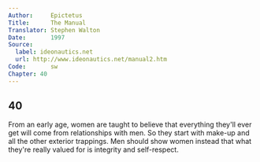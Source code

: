 ```yaml
---
Author:     Epictetus  
Title:      The Manual  
Translator: Stephen Walton  
Date:       1997  
Source:
  label: ideonautics.net
  url: http://www.ideonautics.net/manual2.htm
Code:       sw  
Chapter: 40
---
```

##  40

From an early age, women are taught to believe that everything they'll ever get
will come from relationships with men. So they start with make-up and all the
other exterior trappings.  Men should show women instead that what they're
really valued for is integrity and self-respect.


